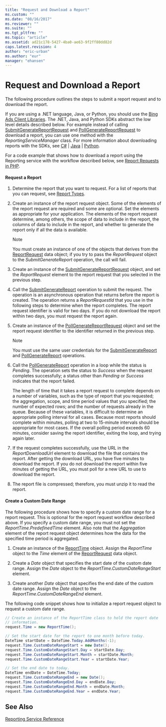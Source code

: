 ```yaml
---
title: "Request and Download a Report"
ms.custom: ""
ms.date: "08/16/2017"
ms.reviewer: ""
ms.suite: ""
ms.tgt_pltfrm: ""
ms.topic: "article"
ms.assetid: ad21c178-5427-4ba0-ae63-9f2ff80dd82d
caps.latest.revision: 4
author: "eric-urban"
ms.author: "eur"
manager: "ehansen"
---
```

# Request and Download a Report
The following procedure outlines the steps to submit a report request and to download the report.

If you are using a .NET language, Java, or Python, you should use the [Bing Ads Client Libraries](../../concepts/bing-ads-client-libraries.md). The .NET, Java, and Python SDKs abstract the low level details described below. For example instead of calling [SubmitGenerateReportRequest](https://msdn.microsoft.com/library/bing-ads-reporting-submitgeneratereport.aspx#request) and [PollGenerateReportRequest](https://msdn.microsoft.com/library/bing-ads-reporting-pollgeneratereport.aspx#request) to download a report, you can use one method with the *ReportingServiceManager* class. For more information about downloading reports with the SDKs, see [C#](../../concepts/get-started/getting-started-using-csharp-with-bing-ads-services.md#reportingservicemanager) | [Java](../../concepts/get-started/getting-started-using-java-with-bing-ads-services.md#reportingservicemanager) | [Python](../../concepts/get-started/getting-started-using-python-with-bing-ads-services.md#reportingservicemanager).

For a code example that shows how to download a report using the Reporting service with the workflow described below, see [Report Requests in PHP](../../concepts/code-examples/report-requests-in-php.md).

#### Request a Report

1.  Determine the report that you want to request. For a list of reports that you can request, see [Report Types](../../concepts/guides/report-types.md).

2.  Create an instance of the report request object. Some of the elements of the report request are required and some are optional. Set the elements as appropriate for your application. The elements of the report request determine, among others, the scope of data to include in the report, the columns of data to include in the report, and whether to generate the report only if all the data is available.

    > [!NOTE]
    > You must create an instance of one of the objects that derives from the [ReportRequest](https://msdn.microsoft.com/library/bing-ads-reporting-reportrequest.aspx) data object; if you try to pass the *ReportRequest* object to the *SubmitGenerateReport* operation, the call will fail.

3.  Create an instance of the [SubmitGenerateReportRequest](https://msdn.microsoft.com/library/bing-ads-reporting-submitgeneratereport.aspx#request) object, and set the *ReportRequest* element to the report request that you selected in the previous step.

4.  Call the [SubmitGenerateReport](https://msdn.microsoft.com/library/bing-ads-reporting-submitgeneratereport.aspx) operation to submit the request. The operation is an asynchronous operation that returns before the report is created. The operation returns a *ReportRequestId* that you use in the following steps to determine when the report completes. The report request identifier is valid for two days. If you do not download the report within two days, you must request the report again.

5.  Create an instance of the [PollGenerateReportRequest](https://msdn.microsoft.com/library/bing-ads-reporting-pollgeneratereport.aspx#request) object and set the report request identifier to the identifier returned in the previous step.

    > [!NOTE]
    > You must use the same user credentials for the [SubmitGenerateReport](https://msdn.microsoft.com/library/bing-ads-reporting-submitgeneratereport.aspx) and [PollGenerateReport](https://msdn.microsoft.com/library/bing-ads-reporting-pollgeneratereport.aspx) operations.

6.  Call the [PollGenerateReport](https://msdn.microsoft.com/library/bing-ads-reporting-pollgeneratereport.aspx) operation in a loop while the status is *Pending*. The operation sets the status to *Success* when the request completes successfully; a status other than *Pending* or *Success* indicates that the report failed.

    The length of time that it takes a report request to complete depends on a number of variables, such as the type of report that you requested; the aggregation, scope, and time period values that you specified; the number of expected rows; and the number of requests already in the queue. Because of these variables, it is difficult to determine an appropriate polling interval for all cases. Because most reports should complete within minutes, polling at two to 15-minute intervals should be appropriate for most cases. If the overall polling period exceeds 60 minutes, consider saving the report identifier, exiting the loop, and trying again later.

7.  If the request completes successfully, use the URL in the *ReportDownloadUrl* element to download the file that contains the report. After getting the download URL, you have five minutes to download the report. If you do not download the report within five minutes of getting the URL, you must poll for a new URL to use to download the report.

8.  The report file is compressed; therefore, you must unzip it to read the report.

#### Create a Custom Date Range
The following procedure shows how to specify a custom date range for a report request. This is optional for the report request workflow described above. If you specify a custom date range, you must not set the *ReportTime.PredefinedTime* element. Also note that the *Aggregation* element of the report request object determines how the data for the specified time period is aggregated. 

1.  Create an instance of the [ReportTime](https://msdn.microsoft.com/library/bing-ads-reporting-reporttime.aspx) object. Assign the *ReportTime* object to the *Time* element of the [ReportRequest](https://msdn.microsoft.com/library/bing-ads-reporting-reportrequest.aspx) data object.

2.  Create a *Date* object that specifies the start date of the custom date range. Assign the *Date* object to the *ReportTime.CustomDateRangeStart* element.

3.  Create another *Date* object that specifies the end date of the custom date range. Assign the *Date* object to the *ReportTime.CustomDateRangeEnd* element.

The following code snippet shows how to initialize a report request object to request a custom date range.

```csharp
// Create an instance of the ReportTime class to hold the report date 
// information.
request.Time = new ReportTime();

// Set the start date for the report to one month before today.
DateTime startDate = DateTime.Today.AddMonths(-1);
request.Time.CustomDateRangeStart = new Date();
request.Time.CustomDateRangeStart.Day = startDate.Day;
request.Time.CustomDateRangeStart.Month = startDate.Month;
request.Time.CustomDateRangeStart.Year = startDate.Year;

// Set the end date to today.
DateTime endDate = DateTime.Today;
request.Time.CustomDateRangeEnd = new Date();
request.Time.CustomDateRangeEnd.Day = endDate.Day;
request.Time.CustomDateRangeEnd.Month = endDate.Month;
request.Time.CustomDateRangeEnd.Year = endDate.Year;
```

## See Also
[Reporting Service Reference](https://msdn.microsoft.com/library/bing-ads-reporting-service-reference.aspx)  

